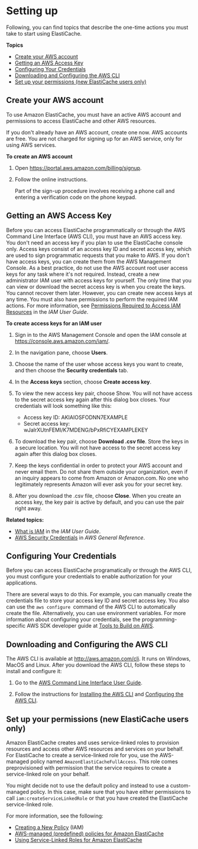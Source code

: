 # Setting up<a name="set-up"></a>

Following, you can find topics that describe the one\-time actions you must take to start using ElastiCache\.

**Topics**
+ [Create your AWS account](#elasticache-create-aws-account)
+ [Getting an AWS Access Key](#elasticache-set-up-access-key)
+ [Configuring Your Credentials](#elasticache-configure-credentials)
+ [Downloading and Configuring the AWS CLI](#elasticache-install-configure-cli)
+ [Set up your permissions \(new ElastiCache users only\)](#elasticache-set-up-permissions)

## Create your AWS account<a name="elasticache-create-aws-account"></a>

To use Amazon ElastiCache, you must have an active AWS account and permissions to access ElastiCache and other AWS resources\.

If you don't already have an AWS account, create one now\. AWS accounts are free\. You are not charged for signing up for an AWS service, only for using AWS services\.

**To create an AWS account**

1. Open [https://portal\.aws\.amazon\.com/billing/signup](https://portal.aws.amazon.com/billing/signup)\.

1. Follow the online instructions\.

   Part of the sign\-up procedure involves receiving a phone call and entering a verification code on the phone keypad\.

## Getting an AWS Access Key<a name="elasticache-set-up-access-key"></a>

Before you can access ElastiCache programmatically or through the AWS Command Line Interface \(AWS CLI\), you must have an AWS access key\. You don't need an access key if you plan to use the ElastiCache console only\. Access keys consist of an access key ID and secret access key, which are used to sign programmatic requests that you make to AWS\. If you don't have access keys, you can create them from the AWS Management Console\. As a best practice, do not use the AWS account root user access keys for any task where it's not required\. Instead, create a new administrator IAM user with access keys for yourself\. The only time that you can view or download the secret access key is when you create the keys\. You cannot recover them later\. However, you can create new access keys at any time\. You must also have permissions to perform the required IAM actions\. For more information, see [Permissions Required to Access IAM Resources](https://docs.aws.amazon.com/IAM/latest/UserGuide/access_permissions-required.html) in the *IAM User Guide*\.

**To create access keys for an IAM user**

1. Sign in to the AWS Management Console and open the IAM console at [https://console\.aws\.amazon\.com/iam/](https://console.aws.amazon.com/iam/)\.

1. In the navigation pane, choose **Users**\.

1. Choose the name of the user whose access keys you want to create, and then choose the **Security credentials** tab\.

1. In the **Access keys** section, choose **Create access key**\.

1. To view the new access key pair, choose Show\. You will not have access to the secret access key again after this dialog box closes\. Your credentials will look something like this:
   + Access key ID: AKIAIOSFODNN7EXAMPLE
   + Secret access key: wJalrXUtnFEMI/K7MDENG/bPxRfiCYEXAMPLEKEY

1. To download the key pair, choose **Download \.csv file**\. Store the keys in a secure location\. You will not have access to the secret access key again after this dialog box closes\.

1. Keep the keys confidential in order to protect your AWS account and never email them\. Do not share them outside your organization, even if an inquiry appears to come from Amazon or Amazon\.com\. No one who legitimately represents Amazon will ever ask you for your secret key\.

1. After you download the \.csv file, choose **Close**\. When you create an access key, the key pair is active by default, and you can use the pair right away\.

**Related topics:**
+ [What is IAM](https://docs.aws.amazon.com/IAM/latest/UserGuide/introduction.html) in the *IAM User Guide*\.
+ [AWS Security Credentials](https://docs.aws.amazon.com/general/latest/gr/aws-security-credentials.html) in *AWS General Reference*\.

## Configuring Your Credentials<a name="elasticache-configure-credentials"></a>

Before you can access ElastiCache programatically or through the AWS CLI, you must configure your credentials to enable authorization for your applications\.

 There are several ways to do this\. For example, you can manually create the credentials file to store your access key ID and secret access key\. You also can use the `aws configure `command of the AWS CLI to automatically create the file\. Alternatively, you can use environment variables\. For more information about configuring your credentials, see the programming\-specific AWS SDK developer guide at [Tools to Build on AWS](https://aws.amazon.com/tools/)\.

## Downloading and Configuring the AWS CLI<a name="elasticache-install-configure-cli"></a>

The AWS CLI is available at [http://aws\.amazon\.com/cli](http://aws.amazon.com/cli)\. It runs on Windows, MacOS and Linux\. After you download the AWS CLI, follow these steps to install and configure it:

1. Go to the [AWS Command Line Interface User Guide](https://docs.aws.amazon.com/cli/latest/userguide/cli-chap-welcome.html)\.

1. Follow the instructions for [Installing the AWS CLI](https://docs.aws.amazon.com/cli/latest/userguide/cli-chap-install.html) and [Configuring the AWS CLI](https://docs.aws.amazon.com/cli/latest/userguide/cli-chap-configure.html)\.

## Set up your permissions \(new ElastiCache users only\)<a name="elasticache-set-up-permissions"></a>

Amazon ElastiCache creates and uses service\-linked roles to provision resources and access other AWS resources and services on your behalf\. For ElastiCache to create a service\-linked role for you, use the AWS\-managed policy named `AmazonElastiCacheFullAccess`\. This role comes preprovisioned with permission that the service requires to create a service\-linked role on your behalf\.

You might decide not to use the default policy and instead to use a custom\-managed policy\. In this case, make sure that you have either permissions to call `iam:createServiceLinkedRole` or that you have created the ElastiCache service\-linked role\. 

For more information, see the following:
+ [Creating a New Policy](https://docs.aws.amazon.com/IAM/latest/UserGuide/access_policies_create.html) \(IAM\)
+ [AWS\-managed \(predefined\) policies for Amazon ElastiCache](IAM.IdentityBasedPolicies.md#IAM.IdentityBasedPolicies.PredefinedPolicies)
+ [Using Service\-Linked Roles for Amazon ElastiCache](using-service-linked-roles.md)